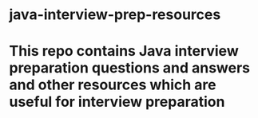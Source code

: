 # java-interview-prep-resources
# This repo contains Java interview preparation questions and answers and other resources which are useful for interview preparation
